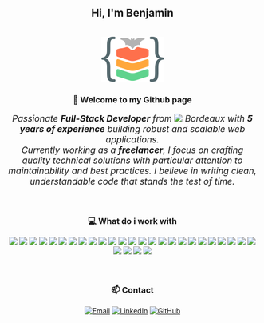 <section>
  <h1 align="center">Hi, I'm Benjamin
  </h1>
</section>

<div align="center">
  </br>
  <img src="images/logo_250x180.png" width="125">
</div>
  
<section align="center">
  <h3 align="center">👋 Welcome to my Github page</h3>
  <p style="text-align:center;font-size:1.1rem;font-style:italic;">Passionate <b><i>Full-Stack Developer</i></b> from <img
      src="https://camo.githubusercontent.com/7505d7ae09f3766312b99ad1301588e602bfbce4b8a85028620f8a653df91529/68747470733a2f2f63646e2d69636f6e732d706e672e666c617469636f6e2e636f6d2f3531322f3139372f3139373536302e706e67"
      width="13" data-canonical-src="https://cdn-icons-png.flaticon.com/512/197/197560.png" style="max-width: 100%;">
      Bordeaux with <b><i>5 years of experience</i></b> building robust and scalable web applications.
      </br>
      Currently working as a <b><i>freelancer</i></b>, I focus on crafting quality technical solutions with particular attention to maintainability and best practices. I believe in writing clean, understandable code that stands the test of time.
  </p>
</section>

<section>
</br>
  <h3 align="center">💻 What do i work with</h3>
  <div align="center">
    <img src="https://img.shields.io/badge/-TypeORM-FE0803?style=flat-square&logo=typeorm&logoColor=white">
    <img src="https://img.shields.io/badge/-Angular-DD0031?style=flat-square&logo=angular&logoColor=white">
    <img src="https://img.shields.io/badge/-NestJS-E0234E?style=flat-square&logo=nestjs&logoColor=white">
    <img src="https://img.shields.io/badge/-Jenkins-D24939?style=flat-square&logo=Jenkins&logoColor=white">
    <img src="https://img.shields.io/badge/-npm-CB3837?style=flat-square&logo=npm&logoColor=white">
    <img src="https://img.shields.io/badge/-Jest-C21325?style=flat-square&logo=jest&logoColor=white">
    <img src="https://img.shields.io/badge/-Mongoose-880000?style=flat-square&logo=mongoose&logoColor=white">
    <img src="https://img.shields.io/badge/-Postman-FF6C37?style=flat-square&logo=Postman&logoColor=white">
    <img src="https://img.shields.io/badge/-Prettier-F7B93E?style=flat-square&logo=prettier&logoColor=black">
    <img src="https://img.shields.io/badge/-Linux-FCC624?style=flat-square&logo=linux&logoColor=black">
    <img src="https://img.shields.io/badge/-Swagger-85EA2D?style=flat-square&logo=Swagger&logoColor=white">
    <img src="https://img.shields.io/badge/-MongoDB-4EA94B?style=flat-square&logo=mongodb&logoColor=white">
    <img src="https://img.shields.io/badge/-Passport-34E27A?style=flat-square&logo=passport&logoColor=white">
    <img src="https://img.shields.io/badge/-Cucumber-23D96C?style=flat-square&logo=cucumber&logoColor=white">
    <img src="https://img.shields.io/badge/-Capacitor-119EFF?style=flat-square&logo=capacitor&logoColor=white">
    <img src="https://img.shields.io/badge/-Docker-2CA5E0?style=flat-square&logo=docker&logoColor=white">
    <img src="https://img.shields.io/badge/-Material-0081CB?style=flat-square&logo=mui&logoColor=white">
    <img src="https://img.shields.io/badge/-Windows-0078D6?style=flat-square&logo=windows&logoColor=white">
    <img src="https://img.shields.io/badge/-TypeScript-007ACC?style=flat-square&logo=typescript&logoColor=white">
    <img src="https://img.shields.io/badge/-SonarQube-4E9BCD?style=flat-square&logo=sonarqube&logoColor=white">
    <img src="https://img.shields.io/badge/-K8s-326ce5?style=flat-square&logo=kubernetes&logoColor=white">
    <img src="https://img.shields.io/badge/-ESLint-4B32C3?style=flat-square&logo=eslint&logoColor=white">
    <img src="https://img.shields.io/badge/-NgRx-BA2BD2?style=flat-square&logo=redux&logoColor=white">
    <img src="https://img.shields.io/badge/-Jasmine-8A4182?style=flat-square&logo=Jasmine&logoColor=white">
    <img src="https://img.shields.io/badge/-SCSS-CC6699?style=flat-square&logo=sass&logoColor=white">
    <img src="https://img.shields.io/badge/-SQLite-07405E?style=flat-square&logo=sqlite&logoColor=white">
    <img src="https://img.shields.io/badge/-Nx-143055?style=flat-square&logo=nx&logoColor=white">
    <img src="https://img.shields.io/badge/-Cypress-17202C?style=flat-square&logo=cypress&logoColor=white">
    <img src="https://img.shields.io/badge/-JWT-000000?style=flat-square&logo=JSON%20web%20tokens&logoColor=white">
  </div>
</section>

</br>
</br>

<section>
  <h3 align="center">📫 Contact</h3>
  <div align="center">
    
[![Email](https://img.shields.io/badge/Email-D14836?style=for-the-badge&logo=gmail&logoColor=white)](mailto:benjamin.bats.dev@gmail.com)
[![LinkedIn](https://img.shields.io/badge/LinkedIn-0077B5?style=for-the-badge&logo=LinkedIn&logoColor=white)](https://www.linkedin.com/in/benjamin-bats-200464165/)
[![GitHub](https://img.shields.io/badge/GitHub-303030?style=for-the-badge&logo=github&logoColor=white)](https://github.com/BenB-Code)

  </div>
</section>
